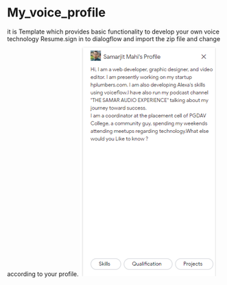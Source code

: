 # My_voice_profile
it is Template which provides basic functionality to develop your own voice technology Resume.sign in to dialogflow and import the zip file and change according to your profile.
![GitHub Logo](/43.png)
